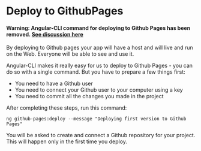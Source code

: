 # Deploy to GithubPages

#### Warning: Angular-CLI command for deploying to Github Pages has been removed. [See discussion here](https://github.com/angular/angular-cli/pull/4385)
By deploying to Github pages your app will have a host and will live and run on the Web. Everyone will be able to see and use it. 

Angular-CLI makes it really easy for us to deploy to Github Pages - you can do so with a single command. But you have to prepare a few things first:

* You need to have a Github user
* You need to connect your Github user to your computer using a key
* You need to commit all the changes you made in the project

After completing these steps, run this command: 

```
ng github-pages:deploy --message "Deploying first version to Github Pages"
```

You will be asked to create and connect a Github repository for your project. This will happen only in the first time you deploy. 
